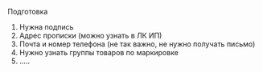 Подготовка

1. Нужна подпись
2. Адрес прописки (можно узнать в ЛК ИП)
3. Почта и номер телефона (не так важно, не нужно получать письмо)
4. Нужно узнать группы товаров по маркировке
5. .....
